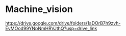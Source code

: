 # Machine_vision
https://drive.google.com/drive/folders/1aDOrB7h9zvh-EvMOod99YNpNmHRVJthQ?usp=drive_link
